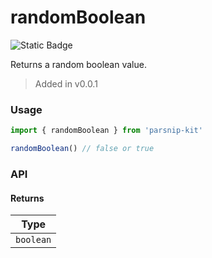 # randomBoolean
![Static Badge](https://img.shields.io/badge/Coverage-100.00%-FF8C00)
      
Returns a random boolean value.

> Added in v0.0.1



### Usage

```ts
import { randomBoolean } from 'parsnip-kit'

randomBoolean() // false or true

```


### API

#### Returns

| Type |
| ---  |
| `boolean`  |